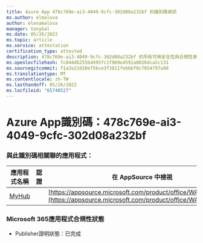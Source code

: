 ```yaml
---
title: Azure App 478c769e-ai3-4049-9cfc-302d08a232bf 的識別碼資訊
ms.author: elmalova
author: elenamalova
manager: tonybal
ms.date: 05/26/2022
ms.topic: article
ms.service: attestation
certification_type: attested
description: 478c769e-ai3-4049-9cfc-302d08a232bf 的所有可用安全性與合規性資訊。
ms.openlocfilehash: fc844d6255bd495fc1f969e4591a8026dca5c131
ms.sourcegitcommit: f1a2e22d28ef56ce3f3811febbbf8c7054797a98
ms.translationtype: MT
ms.contentlocale: zh-TW
ms.lasthandoff: 05/26/2022
ms.locfileid: "65748527"
---
```

# <a name="azure-app-id-478c769e-bab3-4049-9cfc-302d08a232bf"></a>Azure App識別碼：478c769e-ai3-4049-9cfc-302d08a232bf


### <a name="apps-associated-with-this-id"></a>與此識別碼相關聯的應用程式：
| **應用程式名稱** | **認證** | **在 AppSource 中檢視** |
|--------------|---------------|-----------------------|
| [MyHub](../forward/WA200000726.md) |  | [https://appsource.microsoft.com/product/office/WA200000726](https://appsource.microsoft.com/product/office/WA200000726) |

### <a name="microsoft-365-app-compliance-status"></a>Microsoft 365應用程式合規性狀態
- Publisher證明狀態：已完成
